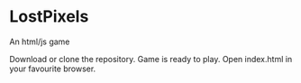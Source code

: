 # LostPixels
An html/js game

Download or clone the repository. Game is ready to play. Open index.html in your favourite browser.
